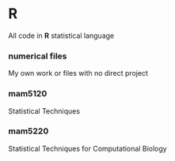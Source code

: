 # R

All code in **R** statistical language

### numerical files
My own work or files with no direct project

### mam5120
Statistical Techniques

### mam5220
Statistical Techniques for Computational Biology